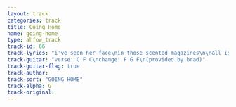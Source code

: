 ```yaml
---
layout: track
categories: track
title: Going Home
name: going-home
type: ahfow_track
track-id: 66
track-lyrics: "i've seen her face\nin those scented magazines\n\nall is forgivin'\ni love her still\nand we're home, home\ngoin' home\n\nthe chrysler building\nwas talkin' to the empire state\nthe twin towers\nwere talkin' to each other\nsayin' all is forgivin'\ni love you still\nand we're home, home\ngoin' home\n\nwhat she saw in him\nnobody knew\nit's a mystery\nwhat she saw in him\nnobody could tell\nnow it's history\n\nall is forgivin'\ni love her still\nand we're home, home\ngoin' home\nand we're home, home\ngoin' home"
track-guitar: "verse: C F C\nchange: F G F\n(provided by brad)"
track-guitar-flag: true
track-author: 
track-sort: "GOING HOME"
track-alpha: G
track-original: 
---
```

